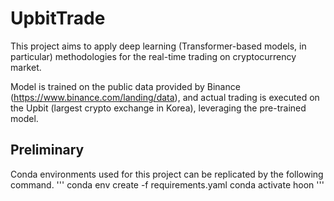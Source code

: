 # UpbitTrade
This project aims to apply deep learning (Transformer-based models, in particular) methodologies for the real-time trading on cryptocurrency market.

Model is trained on the public data provided by Binance (https://www.binance.com/landing/data), and actual trading is executed on the Upbit (largest crypto exchange in Korea), leveraging the pre-trained model.

## Preliminary
Conda environments used for this project can be replicated by the following command.
'''
conda env create -f requirements.yaml
conda activate hoon
'''

